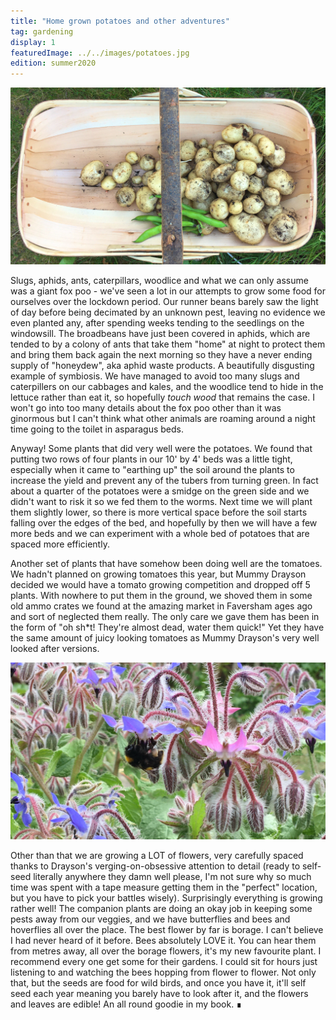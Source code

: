 ```yaml
---
title: "Home grown potatoes and other adventures"
tag: gardening
display: 1
featuredImage: ../../images/potatoes.jpg
edition: summer2020
---
```


![Potatoes](../../images/potatoes.jpg)

Slugs, aphids, ants, caterpillars, woodlice and what we can only assume was a giant fox poo - we've seen a lot in our attempts to grow some food for ourselves over the lockdown period. Our runner beans barely saw the light of day before being decimated by an unknown pest, leaving no evidence we even planted any, after spending weeks tending to the seedlings on the windowsill. The broadbeans have just been covered in aphids, which are tended to by a colony of ants that take them "home" at night to protect them and bring them back again the next morning so they have a never ending supply of "honeydew", aka aphid waste products. A beautifully disgusting example of symbiosis. We have managed to avoid too many slugs and caterpillers on our cabbages and kales, and the woodlice tend to hide in the lettuce rather than eat it, so hopefully *touch wood* that remains the case. I won't go into too many details about the fox poo other than it was ginormous but I can't think what other animals are roaming around a night time going to the toilet in asparagus beds. 

Anyway! Some plants that did very well were the potatoes. We found that putting two rows of four plants in our 10' by 4' beds was a little tight, especially when it came to "earthing up" the soil around the plants to increase the yield and prevent any of the tubers from turning green. In fact about a quarter of the potatoes were a smidge on the green side and we didn't want to risk it so we fed them to the worms. Next time we will plant them slightly lower, so there is more vertical space before the soil starts falling over the edges of the bed, and hopefully by then we will have a few more beds and we can experiment with a whole bed of potatoes that are spaced more efficiently. 

Another set of plants that have somehow been doing well are the tomatoes. We hadn't planned on growing tomatoes this year, but Mummy Drayson decided we would have a tomato growing competition and dropped off 5 plants. With nowhere to put them in the ground, we shoved them in some old ammo crates we found at the amazing market in Faversham ages ago and sort of neglected them really. The only care we gave them has been in the form of "oh sh*t! They're almost dead, water them quick!" Yet they have the same amount of juicy looking tomatoes as Mummy Drayson's very well looked after versions.

![Borage](../../images/bee-borage.jpg)

Other than that we are growing a LOT of flowers, very carefully spaced thanks to Drayson's verging-on-obsessive attention to detail (ready to self-seed literally anywhere they damn well please, I'm not sure why so much time was spent with a tape measure getting them in the "perfect" location, but you have to pick your battles wisely). Surprisingly everything is growing rather well! The companion plants are doing an okay job in keeping some pests away from our veggies, and we have butterflies and bees and hoverflies all over the place. The best flower by far is borage. I can't believe I had never heard of it before. Bees absolutely LOVE it. You can hear them from metres away, all over the borage flowers, it's my new favourite plant. I recommend every one get some for their gardens. I could sit for hours just listening to and watching the bees hopping from flower to flower. Not only that, but the seeds are food for wild birds, and once you have it, it'll self seed each year meaning you barely have to look after it, and the flowers and leaves are edible! An all round goodie in my book. &#8718;